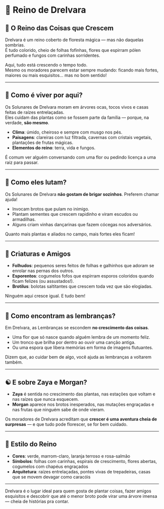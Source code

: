 # 🌳 Reino de Drelvara

## 🍄 O Reino das Coisas que Crescem

Drelvara é um reino coberto de floresta mágica — mas não daquelas sombrias.  
É tudo colorido, cheio de folhas fofinhas, flores que espirram pólen perfumado e fungos com carinhas sorridentes.

Aqui, tudo está crescendo o tempo todo.  
Mesmo os moradores parecem estar sempre mudando: ficando mais fortes, maiores ou mais esquisitos... mas no bom sentido!

---

## 🌿 Como é viver por aqui?

Os Solunares de Drelvara moram em árvores ocas, tocos vivos e casas feitas de raízes entrelaçadas.  
Eles cuidam das plantas como se fossem parte da família — porque, na verdade, **são mesmo**.

- **Clima**: úmido, cheiroso e sempre com musgo nos pés.
- **Paisagens**: clareiras com luz filtrada, cavernas com cristais vegetais, plantações de frutas mágicas.
- **Elementos do reino**: terra, vida e fungos.

É comum ver alguém conversando com uma flor ou pedindo licença a uma raiz para passar.

---

## 🍂 Como eles lutam?

Os Solunares de Drelvara **não gostam de brigar sozinhos**. Preferem chamar ajuda!

- Invocam brotos que pulam no inimigo.
- Plantam sementes que crescem rapidinho e viram escudos ou armadilhas.
- Alguns criam vinhas dançarinas que fazem cócegas nos adversários.

Quanto mais plantas e aliados no campo, mais fortes eles ficam!

---

## 🐛 Criaturas e Amigos

- **Folhudos**: pequenos seres feitos de folhas e galhinhos que adoram se enrolar nas pernas dos outros.
- **Esporentos**: cogumelos fofos que espirram esporos coloridos quando ficam felizes (ou assustados!).
- **Brotilus**: bolotas saltitantes que crescem toda vez que são elogiadas.

Ninguém aqui cresce igual. E tudo bem!

---

## 🌼 Como encontram as lembranças?

Em Drelvara, as Lembranças se escondem **no crescimento das coisas**.

- Uma flor que só nasce quando alguém lembra de um momento feliz.
- Um tronco que brilha por dentro ao ouvir uma canção antiga.
- Ou uma espora que libera memórias em forma de imagens flutuantes.

Dizem que, ao cuidar bem de algo, você ajuda as lembranças a voltarem também.

---

## ☯️ E sobre Zaya e Morgan?

- **Zaya** é sentida no crescimento das plantas, nas estações que voltam e nas raízes que nunca esquecem.
- **Morgan** aparece nos brotos inesperados, nas mutações engraçadas e nas frutas que ninguém sabe de onde vieram.

Os moradores de Drelvara acreditam que **crescer é uma aventura cheia de surpresas** — e que tudo pode florescer, se for bem cuidado.

---

## 🎨 Estilo do Reino

- **Cores**: verde, marrom-claro, laranja terroso e rosa-salmão
- **Símbolos**: folhas com carinhas, espirais de crescimento, flores abertas, cogumelos com chapéus engraçados
- **Arquitetura**: raízes entrelaçadas, pontes vivas de trepadeiras, casas que se movem devagar como caracóis

---

Drelvara é o lugar ideal para quem gosta de plantar coisas, fazer amigos esquisitos e descobrir que até o menor broto pode virar uma árvore imensa — cheia de histórias pra contar.